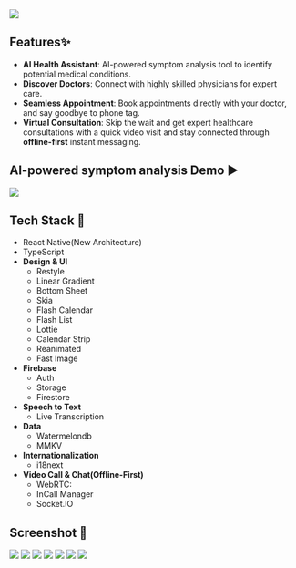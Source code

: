 <img src="https://github.com/user-attachments/assets/6cd8510d-63c8-43e1-a61f-ce4535fde718">

## Features✨
* **AI Health Assistant**: AI-powered symptom analysis tool to identify potential medical conditions.
* **Discover Doctors**: Connect with highly skilled physicians for expert care.
* **Seamless Appointment**: Book appointments directly with your doctor, and say goodbye to phone tag.
* **Virtual Consultation**: Skip the wait and get expert healthcare consultations with a quick video visit and stay connected through **offline-first** instant messaging.

## AI-powered symptom analysis Demo ▶️ 
[<img src="https://github.com/user-attachments/assets/ac1072fb-c28d-4db1-83a4-efea1b2d9c4d" >](https://www.loom.com/share/70b0ed7332c648ff9c9276eed158cc6f?sid=01a734af-2412-427b-8eb2-1f8827852b45)

 ## Tech Stack 🔨
 - React Native(New Architecture)
 - TypeScript
 - **Design & UI**
   - Restyle
   - Linear Gradient
   - Bottom Sheet
   - Skia
   - Flash Calendar
   - Flash List
   - Lottie
   - Calendar Strip
   - Reanimated
   - Fast Image
 - **Firebase**
   - Auth
   - Storage
   - Firestore
 - **Speech to Text**
   - Live Transcription
 - **Data**
   - Watermelondb
   - MMKV
 - **Internationalization**
   - i18next
 - **Video Call & Chat(Offline-First)**
   - WebRTC:
   - InCall Manager
   - Socket.IO

 ## Screenshot 📸
 <img  src="https://github.com/user-attachments/assets/84661066-a92b-4d9e-bc4a-2ef96080cd19" > 
 <img  src="https://github.com/user-attachments/assets/33652974-2ad5-4309-bc7e-3244e53e7d08"  > 
 <img  src="https://github.com/user-attachments/assets/60328405-b68a-4d1c-8fb2-94252252d117"  > 
 <img  src="https://github.com/user-attachments/assets/68b2eddf-120b-42ae-9721-d8772b7fc644"  > 
 <img  src="https://github.com/user-attachments/assets/aa0f630b-50f9-4781-a3c3-295506adaf58"  > 
 <img  src="https://github.com/user-attachments/assets/c8b5d0c0-633d-4dea-ada1-e4295bf08cdf"  > 
 <img src="https://github.com/user-attachments/assets/6506efcc-d958-4619-a686-c6228e992a4d" />

